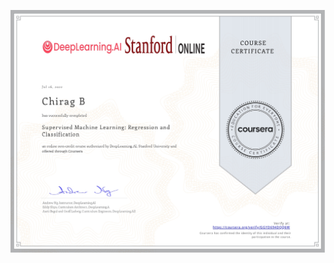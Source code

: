 [![MLS](https://github.com/Chirag05B/Portfolio/blob/main/Certifications/Machine%20Learning%20(2022)/Supervised%20Machine%20Learning-Regression%20and%20Classification/Supervised%20Machine%20Learning-Regression%20and%20Classification_page-0001.jpg)](https://coursera.org/verify/specialization/MG537NDARRRP)

 
